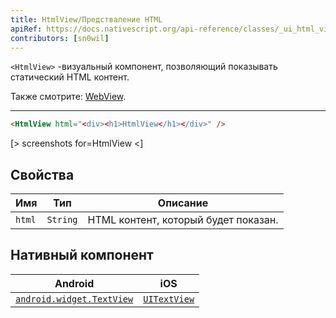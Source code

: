 ```yaml
---
title: HtmlView/Предстваление HTML
apiRef: https://docs.nativescript.org/api-reference/classes/_ui_html_view_.htmlview
contributors: [sn0wil]
---
```


`<HtmlView>` -визуальный компонент, позволяющий показывать статический HTML контент.

Также смотрите: [WebView](/ru/docs/elements/components/web-view).

---

```html
<HtmlView html="<div><h1>HtmlView</h1></div>" />
```

[> screenshots for=HtmlView <]

## Свойства

| Имя | Тип | Описание |
|------|------|-------------|
| `html` | `String` | HTML контент, который будет показан.

## Нативный компонент

| Android | iOS |
|---------|-----|
| [`android.widget.TextView`](https://developer.android.com/reference/android/widget/TextView.html) | [`UITextView`](https://developer.apple.com/documentation/uikit/uitextview)